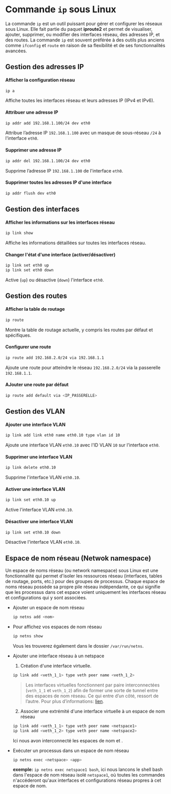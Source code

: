 # Commande `ip` sous Linux

La commande `ip` est un outil puissant pour gérer et configurer les réseaux sous Linux. Elle fait partie du paquet **iproute2** et permet de visualiser, ajouter, supprimer, ou modifier des interfaces réseau, des adresses IP, et des routes. La commande `ip` est souvent préférée à des outils plus anciens comme `ifconfig` et `route` en raison de sa flexibilité et de ses fonctionnalités avancées.

## Gestion des adresses IP
#### Afficher la configuration réseau
```bash
ip a
```
Affiche toutes les interfaces réseau et leurs adresses IP (IPv4 et IPv6).

#### Attribuer une adresse IP
```bash
ip addr add 192.168.1.100/24 dev eth0
```
Attribue l’adresse IP `192.168.1.100` avec un masque de sous-réseau `/24` à l'interface `eth0`.

#### Supprimer une adresse IP
```bash
ip addr del 192.168.1.100/24 dev eth0
```
Supprime l’adresse IP `192.168.1.100` de l'interface `eth0`.

#### Supprimer toutes les adresses IP d'une interface
```bash
ip addr flush dev eth0
```

## Gestion des interfaces

#### Afficher les informations sur les interfaces réseau
```bash
ip link show
```
Affiche les informations détaillées sur toutes les interfaces réseau.

#### Changer l'état d'une interface (activer/désactiver)
```bash
ip link set eth0 up
ip link set eth0 down
```
Active (`up`) ou désactive (`down`) l'interface `eth0`.

## Gestion des routes
#### Afficher la table de routage
```bash
ip route
```
Montre la table de routage actuelle, y compris les routes par défaut et spécifiques.

#### Configurer une route
```bash
ip route add 192.168.2.0/24 via 192.168.1.1
```
Ajoute une route pour atteindre le réseau `192.168.2.0/24` via la passerelle `192.168.1.1`.

#### AJouter une route par défaut
```bash
ip route add default via <IP_PASSERELLE>
```

## Gestion des VLAN

#### Ajouter une interface VLAN
```bash
ip link add link eth0 name eth0.10 type vlan id 10
```
Ajoute une interface VLAN `eth0.10` avec l'ID VLAN `10` sur l'interface `eth0`.

#### Supprimer une interface VLAN
```bash
ip link delete eth0.10
```
Supprime l'interface VLAN `eth0.10`.

#### Activer une interface VLAN
```bash
ip link set eth0.10 up
```
Active l'interface VLAN `eth0.10`.

#### Désactiver une interface VLAN
```bash
ip link set eth0.10 down
```
Désactive l'interface VLAN `eth0.10`.

## Espace de nom réseau (Netwok namespace)
Un espace de noms réseau (ou network namespace) sous Linux est une fonctionnalité qui permet d'isoler les ressources réseau (interfaces, tables de routage, ports, etc.) pour des groupes de processus. Chaque espace de noms réseau possède sa propre pile réseau indépendante, ce qui signifie que les processus dans cet espace voient uniquement les interfaces réseau et configurations qui y sont associées.

 - Ajouter un espace de nom réseau
   ```bash
   ip netns add <nom>
   ```

 - Pour affichez vos espaces de nom réseau
   ```bash
   ip netns show
   ```

   Vous les trouverez également dans le dossier `/var/run/netns`.

 - Ajouter une interface réseau à un netspace  
   
    1) Création d'une interface virtuelle.
    
    ```bash
    ip link add <veth_1_1> type veth peer name <veth_1_2>
    ```
    > Les interfaces virtuelles fonctionnent par paire interconnectées (`veth_1_1` et `veth_1_2`) afin de former une sorte de tunnel entre des espaces de nom réseau. Ce qui entre d’un côté, ressort de l’autre. Pour plus d’informations: [lien](https://man7.org/linux/man-pages/man4/veth.4.html). 
    2) Associer une extrémité d'une interface virtuelle à un espace de nom réseau
    ```bash
    ip link add <veth_1_1> type veth peer name <netspace1>
    ip link add <veth_1_2> type veth peer name <netspace2>
    ```
    Ici nous avon interconnecté les espaces de nom <netspace1> et <netspace2>.  

- Exécuter un processus dans un espace de nom réseau
  ```bash
  ip netns exec <netspace> <app>
  ```

  **exemple:** `ip netns exec netspace1 bash`, ici nous lancons le shell bash dans l'espace de nom réseau isolé `netspace1`, où toutes les commandes n'accéderont qu'aux interfaces et configurations réseau propres à cet espace de nom.
